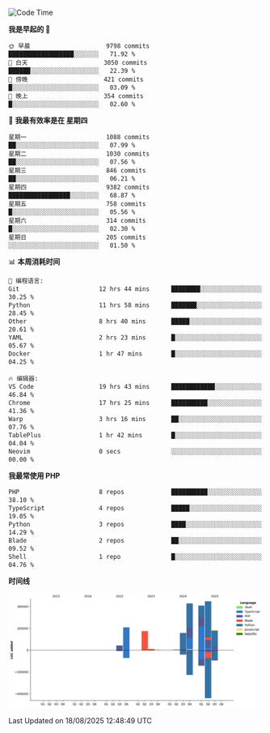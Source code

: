 <!--START_SECTION:waka-->
![Code Time](http://img.shields.io/badge/Code%20Time-4%2C023%20hrs%2045%20mins-blue)

**我是早起的 🐤** 

```text
🌞 早晨                     9798 commits        ██████████████████░░░░░░░   71.92 % 
🌆 白天                     3050 commits        ██████░░░░░░░░░░░░░░░░░░░   22.39 % 
🌃 傍晚                     421 commits         █░░░░░░░░░░░░░░░░░░░░░░░░   03.09 % 
🌙 晚上                     354 commits         █░░░░░░░░░░░░░░░░░░░░░░░░   02.60 % 
```
📅 **我最有效率是在 星期四** 

```text
星期一                      1088 commits        ██░░░░░░░░░░░░░░░░░░░░░░░   07.99 % 
星期二                      1030 commits        ██░░░░░░░░░░░░░░░░░░░░░░░   07.56 % 
星期三                      846 commits         ██░░░░░░░░░░░░░░░░░░░░░░░   06.21 % 
星期四                      9382 commits        █████████████████░░░░░░░░   68.87 % 
星期五                      758 commits         █░░░░░░░░░░░░░░░░░░░░░░░░   05.56 % 
星期六                      314 commits         █░░░░░░░░░░░░░░░░░░░░░░░░   02.30 % 
星期日                      205 commits         ░░░░░░░░░░░░░░░░░░░░░░░░░   01.50 % 
```


📊 **本周消耗时间** 

```text
💬 编程语言: 
Git                      12 hrs 44 mins      ████████░░░░░░░░░░░░░░░░░   30.25 % 
Python                   11 hrs 58 mins      ███████░░░░░░░░░░░░░░░░░░   28.45 % 
Other                    8 hrs 40 mins       █████░░░░░░░░░░░░░░░░░░░░   20.61 % 
YAML                     2 hrs 23 mins       █░░░░░░░░░░░░░░░░░░░░░░░░   05.67 % 
Docker                   1 hr 47 mins        █░░░░░░░░░░░░░░░░░░░░░░░░   04.25 % 

🔥 编辑器: 
VS Code                  19 hrs 43 mins      ████████████░░░░░░░░░░░░░   46.84 % 
Chrome                   17 hrs 25 mins      ██████████░░░░░░░░░░░░░░░   41.36 % 
Warp                     3 hrs 16 mins       ██░░░░░░░░░░░░░░░░░░░░░░░   07.76 % 
TablePlus                1 hr 42 mins        █░░░░░░░░░░░░░░░░░░░░░░░░   04.04 % 
Neovim                   0 secs              ░░░░░░░░░░░░░░░░░░░░░░░░░   00.00 % 
```

**我最常使用 PHP** 

```text
PHP                      8 repos             ██████████░░░░░░░░░░░░░░░   38.10 % 
TypeScript               4 repos             █████░░░░░░░░░░░░░░░░░░░░   19.05 % 
Python                   3 repos             ████░░░░░░░░░░░░░░░░░░░░░   14.29 % 
Blade                    2 repos             ██░░░░░░░░░░░░░░░░░░░░░░░   09.52 % 
Shell                    1 repo              █░░░░░░░░░░░░░░░░░░░░░░░░   04.76 % 
```



**时间线**

![Lines of Code chart](https://raw.githubusercontent.com/abrahamgreyson/abrahamgreyson/main/assets/bar_graph.png)


 Last Updated on 18/08/2025 12:48:49 UTC
<!--END_SECTION:waka-->
